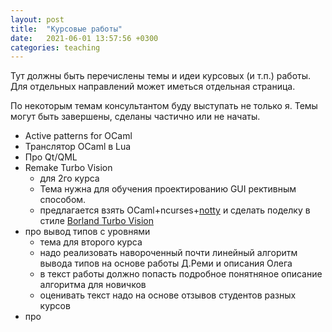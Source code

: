 ```yaml
---
layout: post
title:  "Курсовые работы"
date:   2021-06-01 13:57:56 +0300
categories: teaching
---
```


Тут должны быть перечислены темы и идеи курсовых (и т.п.) работы. Для отдельных направлений может иметься отдельная страница.

По некоторым темам консультантом буду выступать не только я. Темы могут быть завершены, сделаны частично или не начаты.

* Active patterns for OCaml
* Транслятор OCaml в Lua
* Про Qt/QML
* Remake Turbo Vision
    * для 2го курса
    * Тема нужна для обучения проектированию GUI рективным способом.
    * предлагается взять OCaml+ncurses+[notty](https://github.com/pqwy/notty) и сделать поделку в стиле [Borland Turbo Vision](https://github.com/magiblot/tvision)
* про вывод типов с уровнями
    * тема для второго курса
    * надо реализовать навороченный почти линейный алгоритм вывода типов на основе работы Д.Реми и описания Олега
    * в текст работы должно попасть подробное понятняное описание алгоритма для новичков
    * оценивать текст надо на основе отзывов студентов разных курсов
* про